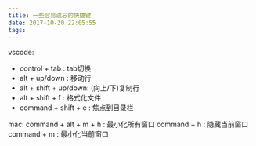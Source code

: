 ```yaml
---
title: 一些容易遗忘的快捷键
date: 2017-10-20 22:05:55
tags:
---
```

vscode:
* control + tab : tab切换
* alt + up/down : 移动行 
* alt + shift + up/down: (向上/下)复制行
* alt + shift + f : 格式化文件
* command + shift + e : 焦点到目录栏

mac:
command + alt + m + h : 最小化所有窗口
command + h : 隐藏当前窗口
command + m : 最小化当前窗口

